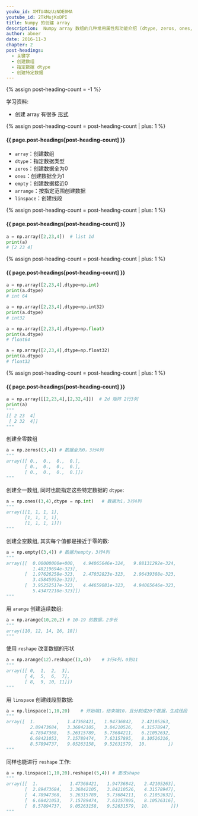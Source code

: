 ```yaml
---
youku_id: XMTU4NzUzNDE0MA
youtube_id: 2TkMujKoDPI
title: Numpy 的创建 array
description:  Numpy array 数组的几种常用属性和功能介绍 (dtype, zeros, ones, empty, arrange, linspace)
author: abner
date: 2016-11-3
chapter: 2
post-headings:
  - 关键字
  - 创建数组
  - 指定数据 dtype
  - 创建特定数据
---
```

{% assign post-heading-count = -1 %}

学习资料:
  * 创建 array 有很多 [形式](https://docs.scipy.org/doc/numpy-dev/user/quickstart.html)

{% assign post-heading-count = post-heading-count | plus: 1 %}
<h4 class="tut-h4-pad" id="{{ page.post-headings[post-heading-count] }}">{{ page.post-headings[post-heading-count] }}</h4>

- `array`：创建数组
- `dtype`：指定数据类型
- `zeros`：创建数据全为0
- `ones`：创建数据全为1
- `empty`：创建数据接近0
- `arrange`：按指定范围创建数据
- `linspace`：创建线段

{% assign post-heading-count = post-heading-count | plus: 1 %}
<h4 class="tut-h4-pad" id="{{ page.post-headings[post-heading-count] }}">{{ page.post-headings[post-heading-count] }}</h4>

```python
a = np.array([2,23,4])  # list 1d
print(a)
# [2 23 4]
```

{% assign post-heading-count = post-heading-count | plus: 1 %}
<h4 class="tut-h4-pad" id="{{ page.post-headings[post-heading-count] }}">{{ page.post-headings[post-heading-count] }}</h4>

```python
a = np.array([2,23,4],dtype=np.int)
print(a.dtype)
# int 64
```

```python
a = np.array([2,23,4],dtype=np.int32)
print(a.dtype)
# int32
```

```python
a = np.array([2,23,4],dtype=np.float)
print(a.dtype)
# float64
```

```python
a = np.array([2,23,4],dtype=np.float32)
print(a.dtype)
# float32
```

{% assign post-heading-count = post-heading-count | plus: 1 %}
<h4 class="tut-h4-pad" id="{{ page.post-headings[post-heading-count] }}">{{ page.post-headings[post-heading-count] }}</h4>

```python
a = np.array([[2,23,4],[2,32,4]])  # 2d 矩阵 2行3列
print(a)
"""
[[ 2 23  4]
 [ 2 32  4]]
"""
```

创建全零数组

```python
a = np.zeros((3,4)) # 数据全为0，3行4列
"""
array([[ 0.,  0.,  0.,  0.],
       [ 0.,  0.,  0.,  0.],
       [ 0.,  0.,  0.,  0.]])
"""
```

创建全一数组, 同时也能指定这些特定数据的 `dtype`:

```python
a = np.ones((3,4),dtype = np.int)   # 数据为1，3行4列
"""
array([[1, 1, 1, 1],
       [1, 1, 1, 1],
       [1, 1, 1, 1]])
"""
```

创建全空数组, 其实每个值都是接近于零的数:

```python
a = np.empty((3,4)) # 数据为empty，3行4列
"""
array([[  0.00000000e+000,   4.94065646e-324,   9.88131292e-324,
          1.48219694e-323],
       [  1.97626258e-323,   2.47032823e-323,   2.96439388e-323,
          3.45845952e-323],
       [  3.95252517e-323,   4.44659081e-323,   4.94065646e-323,
          5.43472210e-323]])
"""
```

用 `arange` 创建连续数组:

```python
a = np.arange(10,20,2) # 10-19 的数据，2步长
"""
array([10, 12, 14, 16, 18])
"""
```

使用 `reshape` 改变数据的形状

```python
a = np.arange(12).reshape((3,4))    # 3行4列，0到11
"""
array([[ 0,  1,  2,  3],
       [ 4,  5,  6,  7],
       [ 8,  9, 10, 11]])
"""
```

用 `linspace` 创建线段型数据:

```python
a = np.linspace(1,10,20)    # 开始端1，结束端10，且分割成20个数据，生成线段
"""
array([  1.        ,   1.47368421,   1.94736842,   2.42105263,
         2.89473684,   3.36842105,   3.84210526,   4.31578947,
         4.78947368,   5.26315789,   5.73684211,   6.21052632,
         6.68421053,   7.15789474,   7.63157895,   8.10526316,
         8.57894737,   9.05263158,   9.52631579,  10.        ])
"""
```

同样也能进行 `reshape` 工作:

```python
a = np.linspace(1,10,20).reshape((5,4)) # 更改shape
"""
array([[  1.        ,   1.47368421,   1.94736842,   2.42105263],
       [  2.89473684,   3.36842105,   3.84210526,   4.31578947],
       [  4.78947368,   5.26315789,   5.73684211,   6.21052632],
       [  6.68421053,   7.15789474,   7.63157895,   8.10526316],
       [  8.57894737,   9.05263158,   9.52631579,  10.        ]])
"""
```










